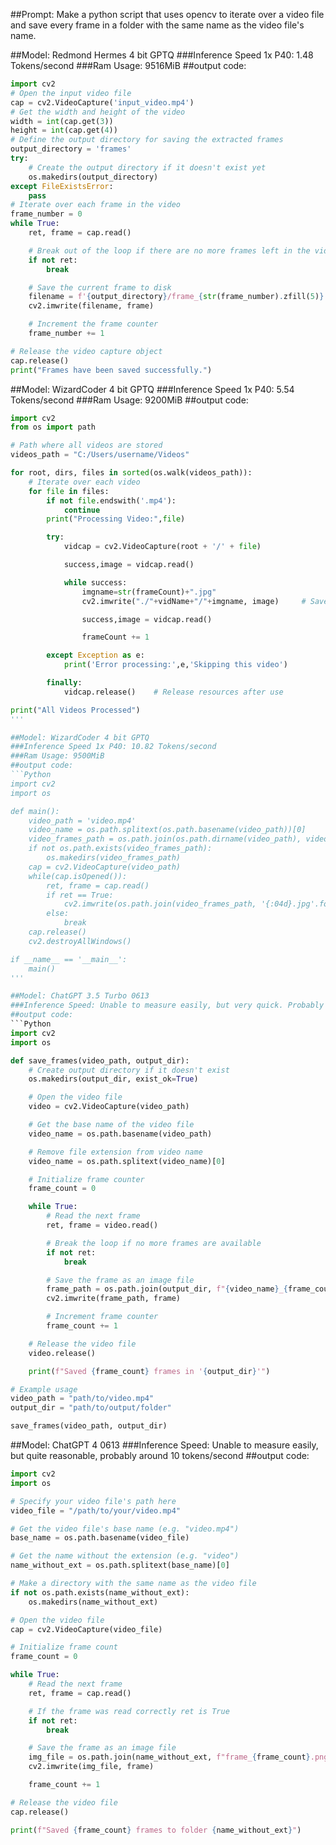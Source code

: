 ##Prompt:
Make a python script that uses opencv to iterate over a video file and save every frame in a folder with the same name as the video file's name.


##Model: Redmond Hermes 4 bit GPTQ
###Inference Speed 1x P40: 1.48 Tokens/second
###Ram Usage: 9516MiB
##output code:
```Python
import cv2
# Open the input video file
cap = cv2.VideoCapture('input_video.mp4')
# Get the width and height of the video
width = int(cap.get(3))
height = int(cap.get(4))
# Define the output directory for saving the extracted frames
output_directory = 'frames'
try:
    # Create the output directory if it doesn't exist yet
    os.makedirs(output_directory)
except FileExistsError:
    pass
# Iterate over each frame in the video
frame_number = 0
while True:
    ret, frame = cap.read()

    # Break out of the loop if there are no more frames left in the video
    if not ret:
        break

    # Save the current frame to disk
    filename = f'{output_directory}/frame_{str(frame_number).zfill(5)}.jpg'
    cv2.imwrite(filename, frame)

    # Increment the frame counter
    frame_number += 1

# Release the video capture object
cap.release()
print("Frames have been saved successfully.")
```

##Model: WizardCoder 4 bit GPTQ
###Inference Speed 1x P40: 5.54 Tokens/second
###Ram Usage: 9200MiB
##output code:
```Python
import cv2 
from os import path 

# Path where all videos are stored  
videos_path = "C:/Users/username/Videos"  

for root, dirs, files in sorted(os.walk(videos_path)):  
    # Iterate over each video 
    for file in files: 
        if not file.endswith('.mp4'):
            continue
        print("Processing Video:",file)

        try: 
            vidcap = cv2.VideoCapture(root + '/' + file)

            success,image = vidcap.read()

            while success: 
                imgname=str(frameCount)+".jpg"
                cv2.imwrite("./"+vidName+"/"+imgname, image)     # Save frame as JPEG file     

                success,image = vidcap.read()

                frameCount += 1

        except Exception as e: 
            print('Error processing:',e,'Skipping this video')

        finally: 
            vidcap.release()    # Release resources after use 

print("All Videos Processed")  
'''

##Model: WizardCoder 4 bit GPTQ
###Inference Speed 1x P40: 10.82 Tokens/second
###Ram Usage: 9500MiB
##output code:
```Python
import cv2
import os

def main():
    video_path = 'video.mp4'
    video_name = os.path.splitext(os.path.basename(video_path))[0]
    video_frames_path = os.path.join(os.path.dirname(video_path), video_name)
    if not os.path.exists(video_frames_path):
        os.makedirs(video_frames_path)
    cap = cv2.VideoCapture(video_path)
    while(cap.isOpened()):
        ret, frame = cap.read()
        if ret == True:
            cv2.imwrite(os.path.join(video_frames_path, '{:04d}.jpg'.format(cap.get(cv2.CAP_PROP_POS_FRAMES))), frame)
        else:
            break
    cap.release()
    cv2.destroyAllWindows()

if __name__ == '__main__':
    main()
'''

##Model: ChatGPT 3.5 Turbo 0613
###Inference Speed: Unable to measure easily, but very quick. Probably 25+ tokens/second
##output code:
```Python
import cv2
import os

def save_frames(video_path, output_dir):
    # Create output directory if it doesn't exist
    os.makedirs(output_dir, exist_ok=True)

    # Open the video file
    video = cv2.VideoCapture(video_path)

    # Get the base name of the video file
    video_name = os.path.basename(video_path)

    # Remove file extension from video name
    video_name = os.path.splitext(video_name)[0]

    # Initialize frame counter
    frame_count = 0

    while True:
        # Read the next frame
        ret, frame = video.read()

        # Break the loop if no more frames are available
        if not ret:
            break

        # Save the frame as an image file
        frame_path = os.path.join(output_dir, f"{video_name}_{frame_count:06d}.jpg")
        cv2.imwrite(frame_path, frame)

        # Increment frame counter
        frame_count += 1

    # Release the video file
    video.release()

    print(f"Saved {frame_count} frames in '{output_dir}'")

# Example usage
video_path = "path/to/video.mp4"
output_dir = "path/to/output/folder"

save_frames(video_path, output_dir)
```

##Model: ChatGPT 4 0613
###Inference Speed: Unable to measure easily, but quite reasonable, probably around 10 tokens/second
##output code:
```Python
import cv2
import os

# Specify your video file's path here
video_file = "/path/to/your/video.mp4"

# Get the video file's base name (e.g. "video.mp4")
base_name = os.path.basename(video_file)

# Get the name without the extension (e.g. "video")
name_without_ext = os.path.splitext(base_name)[0]

# Make a directory with the same name as the video file
if not os.path.exists(name_without_ext):
    os.makedirs(name_without_ext)

# Open the video file
cap = cv2.VideoCapture(video_file)

# Initialize frame count
frame_count = 0

while True:
    # Read the next frame
    ret, frame = cap.read()

    # If the frame was read correctly ret is True
    if not ret:
        break

    # Save the frame as an image file
    img_file = os.path.join(name_without_ext, f"frame_{frame_count}.png")
    cv2.imwrite(img_file, frame)

    frame_count += 1

# Release the video file
cap.release()

print(f"Saved {frame_count} frames to folder {name_without_ext}")
```
